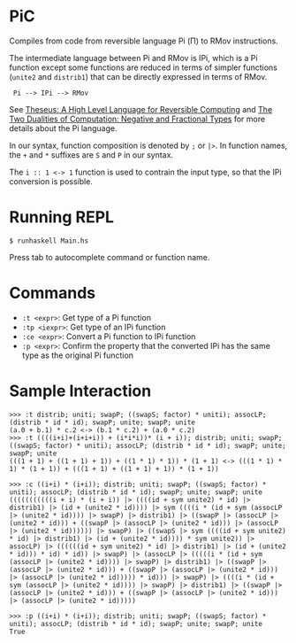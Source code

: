 # PiC

Compiles from code from reversible language Pi (Π) to RMov instructions.

The intermediate language between Pi and RMov is IPi, which is a Pi function except some functions are reduced in terms of simpler
functions (`unite2` and `distrib1`) that can be directly expressed in terms of RMov.

```
 Pi --> IPi --> RMov
```

See [Theseus: A High Level Language for Reversible Computing][1] and [The Two Dualities of Computation: Negative and Fractional Types][2]
for more details about the Pi language.

In our syntax, function composition is denoted by `;` or `|>`. In function names, the `+` and `*` suffixes are `S` and `P` in our syntax.

The `i :: 1 <-> 1` function is used to contrain the input type, so that the IPi conversion is possible.

# Running REPL

```
$ runhaskell Main.hs
```

Press tab to autocomplete command or function name.

# Commands

 - `:t <expr>`: Get type of a Pi function
 - `:tp <iexpr>`: Get type of an IPi function
 - `:ce <expr>`: Convert a Pi function to IPi function
 - `:p <expr>`: Confirm the property that the converted IPi has the same type as the original Pi function

# Sample Interaction

```
>>> :t distrib; uniti; swapP; ((swapS; factor) * uniti); assocLP; (distrib * id * id); swapP; unite; swapP; unite
(a.0 + b.1) * c.2 <-> (b.1 * c.2) + (a.0 * c.2)
>>> :t ((((i+i)+(i+i+i)) + (i*i*i))* (i + i)); distrib; uniti; swapP; ((swapS; factor) * uniti); assocLP; (distrib * id * id); swapP; unite; swapP; unite
(((1 + 1) + ((1 + 1) + 1)) + ((1 * 1) * 1)) * (1 + 1) <-> (((1 * 1) * 1) * (1 + 1)) + (((1 + 1) + ((1 + 1) + 1)) * (1 + 1))

>>> :c ((i+i) * (i+i)); distrib; uniti; swapP; ((swapS; factor) * uniti); assocLP; (distrib * id * id); swapP; unite; swapP; unite
(((((((((((i + i) * (i + i)) |> ((((id + sym unite2) * id) |> distrib1) |> (id + (unite2 * id)))) |> sym ((((i * (id + sym (assocLP |> (unite2 * id)))) |> swapP) |> distrib1) |> ((swapP |> (assocLP |> (unite2 * id))) + ((swapP |> (assocLP |> (unite2 * id))) |> (assocLP |> (unite2 * id)))))) |> swapP) |> ((swapS |> sym ((((id + sym unite2) * id) |> distrib1) |> (id + (unite2 * id)))) * sym unite2)) |> assocLP) |> ((((((id + sym unite2) * id) |> distrib1) |> (id + (unite2 * id))) * id) * id)) |> swapP) |> (assocLP |> (((((i * (id + sym (assocLP |> (unite2 * id)))) |> swapP) |> distrib1) |> ((swapP |> (assocLP |> (unite2 * id))) + ((swapP |> (assocLP |> (unite2 * id))) |> (assocLP |> (unite2 * id))))) * id))) |> swapP) |> ((((i * (id + sym (assocLP |> (unite2 * id)))) |> swapP) |> distrib1) |> ((swapP |> (assocLP |> (unite2 * id))) + ((swapP |> (assocLP |> (unite2 * id))) |> (assocLP |> (unite2 * id)))))

>>> :p ((i+i) * (i+i)); distrib; uniti; swapP; ((swapS; factor) * uniti); assocLP; (distrib * id * id); swapP; unite; swapP; unite
True
```

  [1]: https://www.cs.indiana.edu/~sabry/papers/theseus.pdf
  [2]: https://www.cs.indiana.edu/~sabry/papers/rational.pdf


